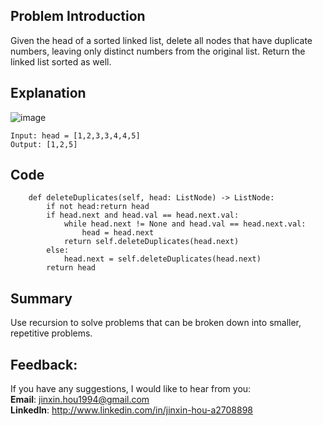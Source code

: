 ## Problem Introduction
Given the head of a sorted linked list, delete all nodes that have duplicate numbers, leaving only distinct numbers from the original list. Return the linked list sorted as well.


## Explanation
![image](https://user-images.githubusercontent.com/60673352/115614904-3dd73f00-a2bc-11eb-9716-746956af98ca.png)
```
Input: head = [1,2,3,3,4,4,5]
Output: [1,2,5]
```

## Code
```
    def deleteDuplicates(self, head: ListNode) -> ListNode:
        if not head:return head
        if head.next and head.val == head.next.val:
            while head.next != None and head.val == head.next.val:
                head = head.next
            return self.deleteDuplicates(head.next)
        else:
            head.next = self.deleteDuplicates(head.next)
        return head
```

## Summary
Use recursion to solve problems that can be broken down into smaller, repetitive problems.

## Feedback:
If you have any suggestions, I would like to hear from you:<br/>
**Email**: jinxin.hou1994@gmail.com<br/>
**LinkedIn**: http://www.linkedin.com/in/jinxin-hou-a2708898
